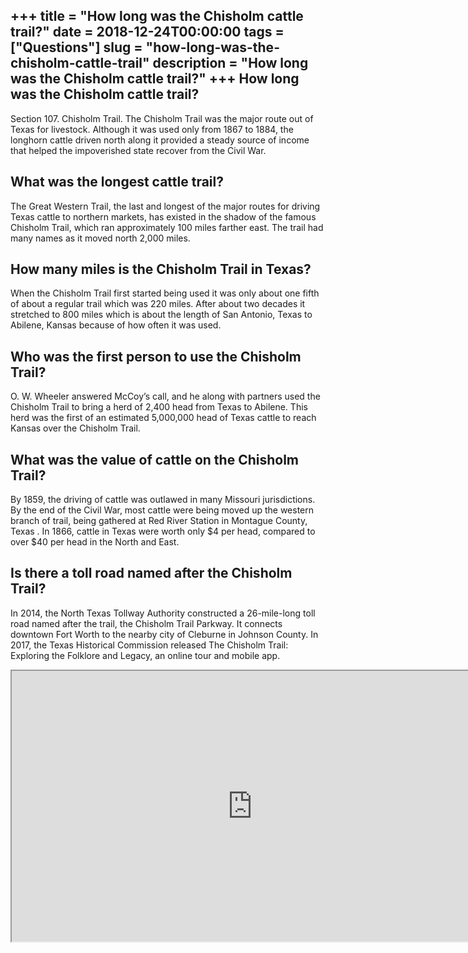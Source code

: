 +++
title = "How long was the Chisholm cattle trail?"
date = 2018-12-24T00:00:00
tags = ["Questions"]
slug = "how-long-was-the-chisholm-cattle-trail"
description = "How long was the Chisholm cattle trail?"
+++
How long was the Chisholm cattle trail?
---------------------------------------

Section 107. Chisholm Trail. The Chisholm Trail was the major route out of Texas for livestock. Although it was used only from 1867 to 1884, the longhorn cattle driven north along it provided a steady source of income that helped the impoverished state recover from the Civil War.

What was the longest cattle trail?
----------------------------------

The Great Western Trail, the last and longest of the major routes for driving Texas cattle to northern markets, has existed in the shadow of the famous Chisholm Trail, which ran approximately 100 miles farther east. The trail had many names as it moved north 2,000 miles.

How many miles is the Chisholm Trail in Texas?
----------------------------------------------

When the Chisholm Trail first started being used it was only about one fifth of about a regular trail which was 220 miles. After about two decades it stretched to 800 miles which is about the length of San Antonio, Texas to Abilene, Kansas because of how often it was used.

Who was the first person to use the Chisholm Trail?
---------------------------------------------------

O. W. Wheeler answered McCoy’s call, and he along with partners used the Chisholm Trail to bring a herd of 2,400 head from Texas to Abilene. This herd was the first of an estimated 5,000,000 head of Texas cattle to reach Kansas over the Chisholm Trail.

What was the value of cattle on the Chisholm Trail?
---------------------------------------------------

By 1859, the driving of cattle was outlawed in many Missouri jurisdictions. By the end of the Civil War, most cattle were being moved up the western branch of trail, being gathered at Red River Station in Montague County, Texas . In 1866, cattle in Texas were worth only $4 per head, compared to over $40 per head in the North and East.

Is there a toll road named after the Chisholm Trail?
----------------------------------------------------

In 2014, the North Texas Tollway Authority constructed a 26-mile-long toll road named after the trail, the Chisholm Trail Parkway. It connects downtown Fort Worth to the nearby city of Cleburne in Johnson County. In 2017, the Texas Historical Commission released The Chisholm Trail: Exploring the Folklore and Legacy, an online tour and mobile app.

<iframe allow="accelerometer; autoplay; clipboard-write; encrypted-media; gyroscope; picture-in-picture" allowfullscreen="" class="__youtube_prefs__  epyt-is-override  no-lazyload" data-no-lazy="1" data-origheight="433" data-origwidth="770" data-skipgform_ajax_framebjll="" height="433" id="_ytid_22708" loading="lazy" src="https://www.youtube.com/embed/JwgjcdYyJpk?enablejsapi=1&autoplay=0&cc_load_policy=0&cc_lang_pref=&iv_load_policy=1&loop=0&modestbranding=0&rel=1&fs=1&playsinline=0&autohide=2&theme=dark&color=red&controls=1&" title="YouTube player" width="770"></iframe>